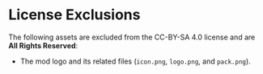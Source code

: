 # License Exclusions

The following assets are excluded from the CC-BY-SA 4.0 license and are **All Rights Reserved**:

- The mod logo and its related files (`icon.png`, `logo.png`, and `pack.png`).
